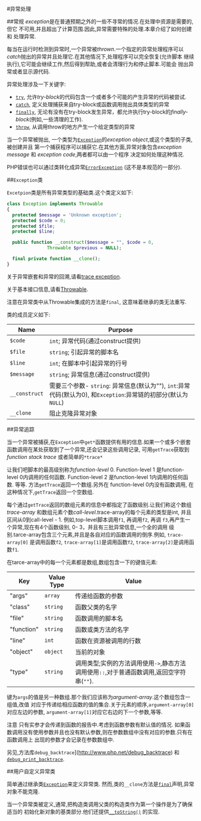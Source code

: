 #异常处理

##常规
*exception*是在普通预期之外的一些不寻常的情况.在处理中资源是需要的,但它
不可用,并且超出了计算范围.因此,异常需要特殊的处理.本章介绍了如何创建和
处理异常.

每当在运行时检测到异常时,一个异常被*thrown*.一个指定的异常处理程序可以
*catch*抛出的异常并且处理它.在其他情况下,处理程序可以完全恢复(允许脚本
继续执行),它可能会继续工作,然后得到帮助,或者会清理行为和停止脚本.可能会
抛出异常或者显示源代码.

异常处理涉及一下关键字:

-   [`try`](11-statements.md#the-try-statement), 允许*try-block*的代码包含一个或者多个可能的产生异常的代码被尝试.
-   [`catch`](11-statements.md#the-try-statement), 定义处理捕获来自try-block或函数调用抛出具体类型的异常
-   [`finally`](11-statements.md#the-try-statement), 无论有没有在try-block发生异常，都允许执行try-block的*finally-block*(例如,一些清理的工作).
-   [`throw`](11-statements.md#the-throw-statement), 从调用throw的地方产生一个给定类型的异常

当一个异常被抛出, 一个类型为[`Exception`](#class-exception)的*exception object*,或这个类型的子类,被创建并且
第一个捕获程序可以捕获它.在其他方面,异常对象包含*exception message* 和 *exception code*,两者都可以由一个程序
决定如何处理这种情况.

PHP错误也可以通过类转化成异常[`ErrorException`](http://php.net/manual/class.errorexception.php)
(这不是本规范的一部分).

##`Exception`类

`Excetpion`类是所有异常类型的基础类.这个类定义如下:

```PHP
class Exception implements Throwable
{
  protected $message = 'Unknown exception';
  protected $code = 0;
  protected $file;
  protected $line;

  public function __construct($message = "", $code = 0,
               Throwable $previous = NULL);

  final private function __clone();
}
```
关于异常嵌套和异常的回溯,请看[trace exception](#tracing-exception).

关于基本接口信息,请看[Throwable](15-interfaces.md#interface-throwable).

注意在异常类中从Throwable集成的方法是`final`, 这意味着继承的类无法重写.

类的成员定义如下:

Name  | Purpose
----    | -------
`$code` | `int`; 异常代码(通过construct提供)
`$file` | `string`; 引起异常的脚本名
`$line` | `int`; 在脚本中引起异常的行号
`$message`  | `string`; 异常信息(通过construct提供)
`__construct` | 需要三个参数- `string`: 异常信息(默认为""), `int`:异常代码(默认为0), 和`Exception`:异常链的初部分(默认为`NULL`)
`__clone` | 阻止克隆异常对象

##异常追踪

当一个异常被捕获,在`Exception`中`get*`函数提供有用的信息.如果一个或多个嵌套
函数调用在某处获取到了一个异常,还会记录这些调用记录, 可用`getTrace`获取到
*function stack trace* 或者简单的`*trace*`

让我们吧脚本的最高级别称为*function-level* 0.
Function-level 1 是function-level 0内调用的任何函数.
Function-level 2 是function-level 1内调用的任何函数.
等等. 方法`getTrace`返回一个数组.另外在 function-level 0内没有函数调用,
在这种情况下,`getTrace`返回一个空数组.

每个通过`getTrace`返回的数组元素的信息中都指定了函数级别.让我们称这个数组
*trace-array* 和数组元素个数*call-level*.trace-array的每个元素的类型是int,
并且区间从0到call-level - 1. 例如,top-level脚本调用`f1`, 再调用`f2`, 再调
`f3`,再产生一个异常,现在有4个函数级别, 0- 3，并且有三批异常信息,一个全的调用
级别.tarce-array包含三个元素,并且是各自对应的函数调用的倒序.例如, `trace-array[0]`
是调用函数`f2`, `trace-array[1]`是调用函数`f2`, `trace-array[2]`是调用函数`f1`.

在tarce-array中的每一个元素都是数组,数组包含一下的键值元素:

Key | Value Type  | Value
--- | ----------    | -----
"args"  | `array` | 传递给函数的参数
"class" | `string` |  函数父类的名字
"file"  | `string` |  函数调用的脚本名
"function"  | `string` |  函数或类方法的名字
"line"  | `int` | 函数在资源被调用的行数
"object" |  `object` | 当前的对象
"type"  | `string` |  调用类型;实例的方法调用使用`->`,静态方法调用使用`::`,对于普通函数调用,返回空字符串(`""`).

键为`args`的值是另一种数组.那个我们应该称为*argument-array*.这个数组包含一组值,改值
对应于传递给相应函数的值的集合.关于元素的顺序,`argument-array[0]`对应左边的参数,
`argument-array[1]`对应它右边的下一个参数,等等.

注意 只有实参才会传递到函数的报告中.考虑到函数参数有默认值的情况.
如果函数调用没有使用参数并且也没有默认参数,则在参数数组中没有对应的参数.只有在函数调用上
出现的参数才会记录在参数数组中.

另见,方法库`debug_backtrace`](http://www.php.net/debug_backtrace) 和
[`debug_print_backtrace`](http://www.php.net/debug_print_backtrace).

##用户自定义异常类

简单通过继承类[`Exception`](#class-exception)来定义异常类.
然而,类的`__clone`方法是[`final`](14-classes.md#methods)声明,异常对象不能克隆.

当一个异常类被定义,通常,把构造类调用父类的构造类作为第一个操作是为了确保适当的
初始化新对象的基类部分.他们还提供[`__toString()`](14-classes.md#method-__toString)
的实现.


